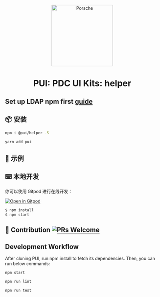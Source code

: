 <!-- TODO: -->
<p align="center">
  <a href="http://">
    <img width="200" src="https://cdn.ui.porsche.com/porsche-design-system/marque/v1/porsche-marque-rgb-digital_S-L_R_trademark_large@2x.png" alt="Porsche">
  </a>
</p>

<h1 align="center">PUI: PDC UI Kits: helper</h1>

## Set up LDAP npm first [guide](./management/ldap.md)

## 📦 安装

```bash
npm i @pui/helper -S
```

```bash
yarn add pui
```

## 🔨 示例


## ⌨️ 本地开发

你可以使用 Gitpod 进行在线开发：

[![Open in Gitpod](https://gitpod.io/button/open-in-gitpod.svg)](https://gitpod.io/)

```bash
$ npm install
$ npm start
```

## 🤝 Contribution [![PRs Welcome](https://img.shields.io/badge/PRs-welcome-brightgreen.svg?style=flat-square)](http://makeapullrequest.com)

## Development Workflow

After cloning PUI, run npm install to fetch its dependencies. Then, you can run below commands:

```bash
npm start

npm run lint

npm run test

```
